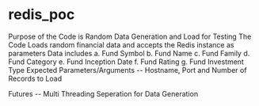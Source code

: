 # redis_poc
Purpose of the Code is Random Data Generation and Load for Testing
  The Code Loads random financial data and accepts the Redis instance as parameters
  Data includes
            a. Fund Symbol
            b. Fund Name
            c. Fund Family
            d. Fund Category
            e. Fund Inception Date
            f. Fund Rating
            g. Fund Investment Type
Expected Parameters/Arguments -- Hostname, Port and Number of Records to Load 

Futures --
  Multi Threading
  Seperation for Data Generation
